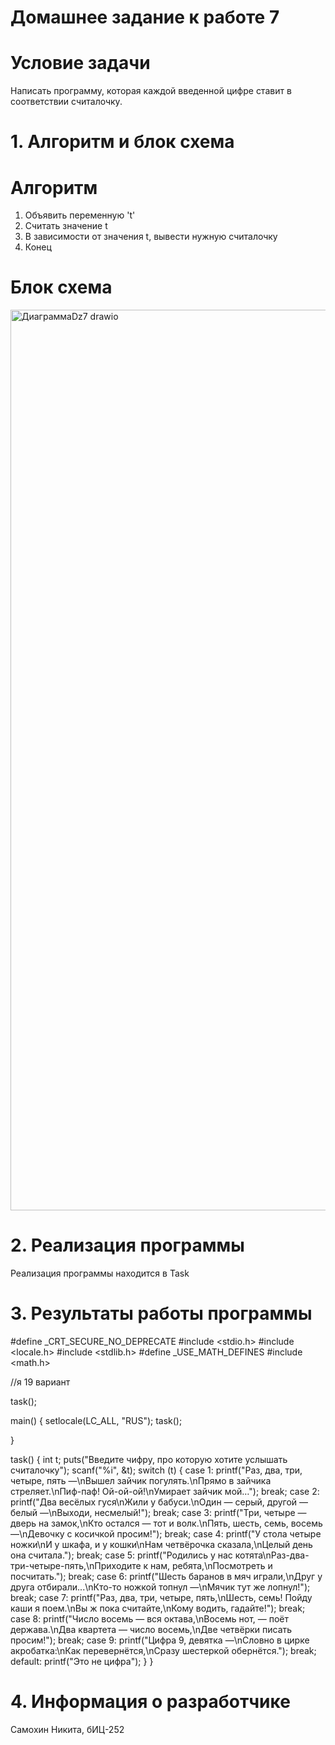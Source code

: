 # Домашнее задание к работе 7
# Условие задачи 
Написать программу, которая каждой введенной цифре ставит в соответствии считалочку.
# 1. Алгоритм и блок схема 
# Алгоритм
1. Объявить переменную 't'
2. Считать значение t
3. В зависимости от значения t, вывести нужную считалочку
4. Конец
# Блок схема
<img width="598" height="1441" alt="ДиаграммаDz7 drawio" src="https://github.com/user-attachments/assets/a88323cc-9f6e-42e8-994b-39421a878292" />

# 2. Реализация программы 
Реализация программы находится в Task
# 3. Результаты работы программы 
#define _CRT_SECURE_NO_DEPRECATE
#include <stdio.h>
#include <locale.h>
#include <stdlib.h>
#define _USE_MATH_DEFINES
#include <math.h>


//я 19 вариант

task();

main()
{
	setlocale(LC_ALL, "RUS");
	task();

}

task()
{
	int t;
	puts("Введите чифру, про которую хотите услышать считалочку");
	scanf("%i", &t);
	switch (t)
	{
	case 1:
		printf("Раз, два, три, четыре, пять —\nВышел зайчик погулять.\nПрямо в зайчика стреляет.\nПиф-паф! Ой-ой-ой!\nУмирает зайчик мой…");
		break;
	case 2:
		printf("Два весёлых гуся\nЖили у бабуси.\nОдин — серый, другой — белый —\nВыходи, несмелый!");
		break;
	case 3:
		printf("Три, четыре — дверь на замок,\nКто остался — тот и волк.\nПять, шесть, семь, восемь —\nДевочку с косичкой просим!");
		break;
	case 4:
		printf("У стола четыре ножки\nИ у шкафа, и у кошки\nНам четвёрочка сказала,\nЦелый день она считала.");
		break;
	case 5:
		printf("Родились у нас котята\nРаз-два-три-четыре-пять,\nПриходите к нам, ребята,\nПосмотреть и посчитать.");
		break;
	case 6:
		printf("Шесть баранов в мяч играли,\nДруг у друга отбирали...\nКто-то ножкой топнул —\nМячик тут же лопнул!");
		break;
	case 7:
		printf("Раз, два, три, четыре, пять,\nШесть, семь! Пойду каши я поем.\nВы ж пока считайте,\nКому водить, гадайте!");
		break;
	case 8:
		printf("Число восемь — вся октава,\nВосемь нот, — поёт держава.\nДва квартета — число восемь,\nДве четвёрки писать просим!");
		break;
	case 9:
		printf("Цифра 9, девятка —\nСловно в цирке акробатка:\nКак перевернётся,\nСразу шестеркой обернётся.");
		break;
	default:
		printf("Это не цифра");
	}
}
# 4. Информация о разработчике 
Самохин Никита, бИЦ-252
